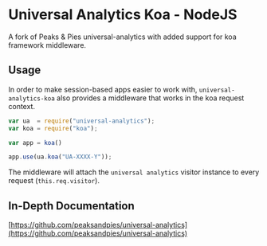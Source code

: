 Universal Analytics Koa - NodeJS
===

A fork of Peaks & Pies universal-analytics with added support for koa framework middleware.

## Usage

In order to make session-based apps easier to work with, `universal-analytics-koa` also provides a middleware that works in the koa request context.

```javascript
var ua  = require("universal-analytics");
var koa = require("koa");

var app = koa()

app.use(ua.koa("UA-XXXX-Y"));
```

The middleware will attach the `universal analytics` visitor instance to every request (`this.req.visitor`).

## In-Depth Documentation

[https://github.com/peaksandpies/universal-analytics](https://github.com/peaksandpies/universal-analytics)
